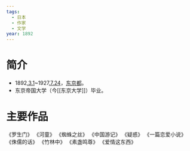 ```yaml
---
tags:
  - 日本
  - 作家
  - 文学
year: 1892
---
```

# 简介

- 1892[.3.1](2024-03-01.md)~1927[.7.24](2024-07-24.md)，[东京都](东京都.md)。
- 东京帝国大学（今[[东京大学]]）毕业。
# 主要作品

《罗生门》
《河童》
《蜘蛛之丝》
《中国游记》
《疑惑》
《一篇恋爱小说》
《侏儒的话》
《竹林中》
《素盏鸣尊》
《爱情这东西》